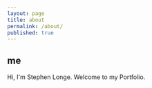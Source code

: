 ```yaml
---
layout: page
title: about
permalink: /about/
published: true
---
```


## me

Hi, I'm Stephen Longe. Welcome to my Portfolio.

